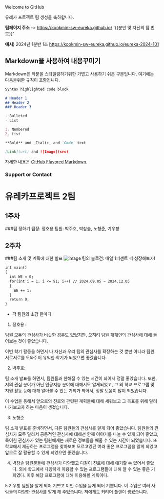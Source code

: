 Welcome to GitHub

유레카 프로젝트 팀 생성을 축하합니다.

**팀페이지 주소** -> https://kookmin-sw-eureka.github.io/ '{{분반 및 자신의 팀 번호}}'

**예시)** 2024년 1분반 1조  https://kookmin-sw-eureka.github.io/eureka-2024-101

## Markdown을 사용하여 내용꾸미기

Markdown은 작문을 스타일링하기위한 가볍고 사용하기 쉬운 구문입니다. 여기에는 다음을위한 규칙이 포함됩니다.

```markdown
Syntax highlighted code block

# Header 1
## Header 2
### Header 3

- Bulleted
- List

1. Numbered
2. List

**Bold** and _Italic_ and `Code` text

[Link](url) and ![Image](src)
```

자세한 내용은 [GitHub Flavored Markdown](https://guides.github.com/features/mastering-markdown/).

### Support or Contact

# 유레카프로젝트 2팀

## 1주차

###팀 정하기
팀장: 정호용
팀원: 박주호, 박참솔, 노형준, 기우항

## 2주차

###팀 소개 및 계획에 대한 발표
![image](https://github.com/user-attachments/assets/448ae76a-668b-4fcd-8842-273c1c247b20)
팀의 슬로건: 매일 1퍼센트 씩 성장해보자!
```markdown
int main()
{
  int WE = 0;
  for(int i = 1; i <= 91; i++) // 2024.09.05 ~ 2024.12.05
  {
    WE += 1;
  }
  return 0;
}
```

- 각 팀원의 소감 한마디

1. 정호용 : 

팀원 모두의 관심사가 비슷한 경우도 있었지만, 오히려 팀원 개개인의 관심사에 대해 들어보는 것이 좋았습니다.

이번 학기 활동을 하면서 나 자신과 우리 팀의 관심사를 확장하는 것 뿐만 아니라 팀원 서로서로를 도와주어 유익한 학기가 되었으면 좋겠습니다.

2. 박주호:

팀 소개 발표를 하면서, 팀원들과 친해질 수 있는 시간이 되어서 정말 좋았습니다. 또한, 저의 관심 분야가 아닌 인공지능 분야에 대해서도 알게되었고, 그 외 학교 프로그램 및 지원 활동 등에 대해 알아볼 수 있는 기회가 되어서, 정말 도움이 많이 되었습니다.

이 수업을 통해서 앞으로의 진로와 관련된 계획들에 대해 세워보고 그 목표를 위해 달려나가보고자 하는 마음이 생겼습니다.

3. 노형준

팀 소개 발표를 준비하면서, 다른 팀원들의 관심사를 알게 되어 좋았습니다. 팀원들의 관심사가 모두 달라서  공통적인 관심사에 대해선 함께 이야기를 나눌 수 있게 되어 좋았고,
특이한 관심사가 있는 팀원에게는 새로운 정보들을 배울 수 있는 시간이 되었습니다.
또 학교에서 제공하는 프로그램을 찾아보며 모르고있던 여러 좋은 프로그램을 알게 되었고 앞으로 잘 활용할 수 있게 되었으면 좋겠습니다.

4. 박참솔
팀원분들에 관심사가 다양했고 다같이 진로에 대해 얘기할 수 있어서 좋았다. 외에 학교에서 다양하게 이용할 수 있는 프로그램들에 대해 알 수 있는 좋은 기회였다. 이후 해당 프로그램에 대해 이용해볼 계획이다.

5.기우항
팀원을 알게 되어 기쁘고 이번 수업을 듣게 되어 기쁩니다. 이 수업은 여러 사람들의 다양한 관심사를 알게 해 주었습니다. 저에게도 커리어 플랜이 생겼습니다.


